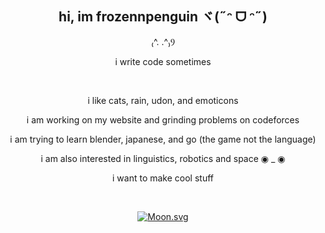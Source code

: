 <div align="center">

## hi, im frozennpenguin ヾ(˶ᵔ ᗜ ᵔ˶)

₍^. .^₎Ⳋ

i write code sometimes

<br>

i like cats, rain, udon, and emoticons

i am working on my website and grinding problems on codeforces

i am trying to learn blender, japanese, and go (the game not the language)

i am also interested in linguistics, robotics and space ◉ _ ◉

i want to make cool stuff

<br>

[![Moon.svg](https://moon-svg.minung.dev/moon.svg?size=50&theme=basic&rotate=0)](https://moon-svg.minung.dev)

</div>